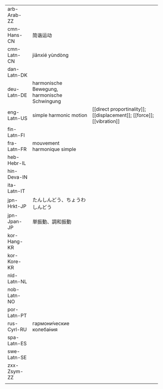 | | | |
|-|-|-|
| arb-Arab-ZZ |  |  |
| cmn-Hans-CN | 简谐运动 |  |
| cmn-Latn-CN | jiǎnxié yùndòng |  |
| dan-Latn-DK |  |  |
| deu-Latn-DE | harmonische Bewegung, harmonische Schwingung |  |
| eng-Latn-US | simple harmonic motion | [[direct proportinality]]; [[displacement]]; [[force]]; [[vibration]] |
| fin-Latn-FI |  |  |
| fra-Latn-FR | mouvement harmonique simple |  |
| heb-Hebr-IL |  |  |
| hin-Deva-IN |  |  |
| ita-Latn-IT |  |  |
| jpn-Hrkt-JP | たんしんどう、ちょうわしんどう |  |
| jpn-Jpan-JP | 単振動、調和振動 |  |
| kor-Hang-KR |  |  |
| kor-Kore-KR |  |  |
| nld-Latn-NL |  |  |
| nob-Latn-NO |  |  |
| por-Latn-PT |  |  |
| rus-Cyrl-RU | гармони́ческие колеба́ния |  |
| spa-Latn-ES |  |  |
| swe-Latn-SE |  |  |
| zxx-Zsym-ZZ |  |  |
|  |  |  |